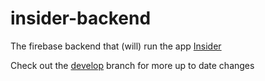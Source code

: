 # insider-backend
The firebase backend that (will) run the app [Insider](https://play.google.com/store/apps/details?id=com.trace.insider)

Check out the [develop](https://github.com/josephcsoti/insider-backend/tree/develop) branch for more up to date changes
